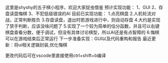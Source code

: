 这里是shyshy的五子棋小程序，欢迎大家捉虫借鉴
预计实现功能：
1、GUI
2、存盘读盘悔棋
3、不犯低级错误的AI
目前已实现功能：
1.点亮棋盘
2.人机轮流对战，正常判断胜负
3.存盘读盘，退出时若游戏进行中，则自动存盘
4.大约是实现了禁手判断，应该没啥问题了
5.实现了一个较为简单的估分函数，并且可以右键棋盘查看分数，便于调试，但没有具体讨论棋型，所以AI还是有点智障的
6.悔棋可以在游戏结束后正常运行
下一步准备实现：GUI以及代码重构和报告
最近更新：将ui相关逻辑封装,优化悔棋

更改代码后可在vscode里直接使用ctrl+shift+b编译